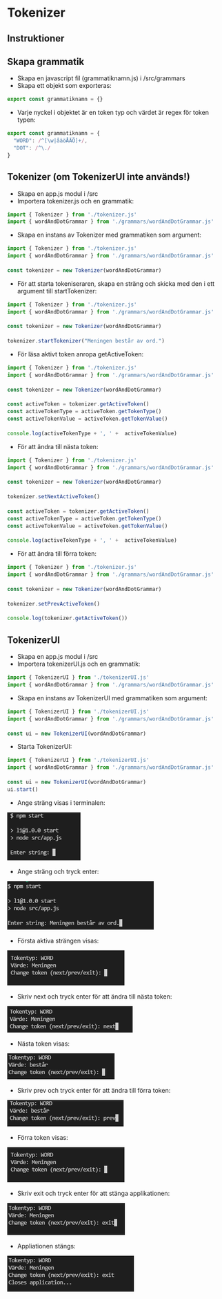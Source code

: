 # Tokenizer

## Instruktioner

## Skapa grammatik
* Skapa en javascript fil (grammatiknamn.js) i /src/grammars
* Skapa ett objekt som exporteras:
```javascript
export const grammatiknamn = {}
```
* Varje nyckel i objektet är en token typ och värdet är regex för token typen:
```javascript
export const grammatiknamn = {
  "WORD": /^[\w|åäöÅÄÖ]+/,
  "DOT": /^\./
}
```

## Tokenizer (om TokenizerUI inte används!)
* Skapa en app.js modul i /src
* Importera tokenizer.js och en grammatik:
```javascript
import { Tokenizer } from './tokenizer.js'
import { wordAndDotGrammar } from './grammars/wordAndDotGrammar.js'
```
* Skapa en instans av Tokenizer med grammatiken som argument:
```javascript
import { Tokenizer } from './tokenizer.js'
import { wordAndDotGrammar } from './grammars/wordAndDotGrammar.js'

const tokenizer = new Tokenizer(wordAndDotGrammar)
```
* För att starta tokeniseraren, skapa en sträng och skicka med den i ett argument till startTokenizer:
```javascript
import { Tokenizer } from './tokenizer.js'
import { wordAndDotGrammar } from './grammars/wordAndDotGrammar.js'

const tokenizer = new Tokenizer(wordAndDotGrammar)

tokenizer.startTokenizer("Meningen består av ord.")
```
* För läsa aktivt token anropa getActiveToken:
```javascript
import { Tokenizer } from './tokenizer.js'
import { wordAndDotGrammar } from './grammars/wordAndDotGrammar.js'

const tokenizer = new Tokenizer(wordAndDotGrammar)

const activeToken = tokenizer.getActiveToken()
const activeTokenType = activeToken.getTokenType()
const activeTokenValue = activeToken.getTokenValue()

console.log(activeTokenType + ', ' +  activeTokenValue)
```
* För att ändra till nästa token:
```javascript
import { Tokenizer } from './tokenizer.js'
import { wordAndDotGrammar } from './grammars/wordAndDotGrammar.js'

const tokenizer = new Tokenizer(wordAndDotGrammar)

tokenizer.setNextActiveToken()

const activeToken = tokenizer.getActiveToken()
const activeTokenType = activeToken.getTokenType()
const activeTokenValue = activeToken.getTokenValue()

console.log(activeTokenType + ', ' +  activeTokenValue)
```
* För att ändra till förra token:
```javascript
import { Tokenizer } from './tokenizer.js'
import { wordAndDotGrammar } from './grammars/wordAndDotGrammar.js'

const tokenizer = new Tokenizer(wordAndDotGrammar)

tokenizer.setPrevActiveToken()

console.log(tokenizer.getActiveToken())
```

## TokenizerUI
* Skapa en app.js modul i /src
* Importera tokenizerUI.js och en grammatik:
```javascript
import { TokenizerUI } from './tokenizerUI.js'
import { wordAndDotGrammar } from './grammars/wordAndDotGrammar.js'
```
* Skapa en instans av TokenizerUI med grammatiken som argument:
```javascript
import { TokenizerUI } from './tokenizerUI.js'
import { wordAndDotGrammar } from './grammars/wordAndDotGrammar.js'

const ui = new TokenizerUI(wordAndDotGrammar)

```
* Starta TokenizerUI:
```javascript
import { TokenizerUI } from './tokenizerUI.js'
import { wordAndDotGrammar } from './grammars/wordAndDotGrammar.js'

const ui = new TokenizerUI(wordAndDotGrammar)
ui.start()
```
* Ange sträng visas i terminalen:

![Ange sträng](./img/enter-string.PNG)
* Ange sträng och tryck enter:

![Ange sträng](./img/enter-string2.PNG)
* Första aktiva strängen visas:

![Ange sträng](./img/loaded.PNG)
* Skriv next och tryck enter för att ändra till nästa token:

![Ange sträng](./img/next1.PNG)
* Nästa token visas:

![Ange sträng](./img/next2.PNG)
* Skriv prev och tryck enter för att ändra till förra token:

![Ange sträng](./img/prev1.PNG)
* Förra token visas:

![Ange sträng](./img/loaded.PNG)
* Skriv exit och tryck enter för att stänga applikationen:

![Ange sträng](./img/exit1.PNG)
* Appliationen stängs:

![Ange sträng](./img/exit2.PNG)